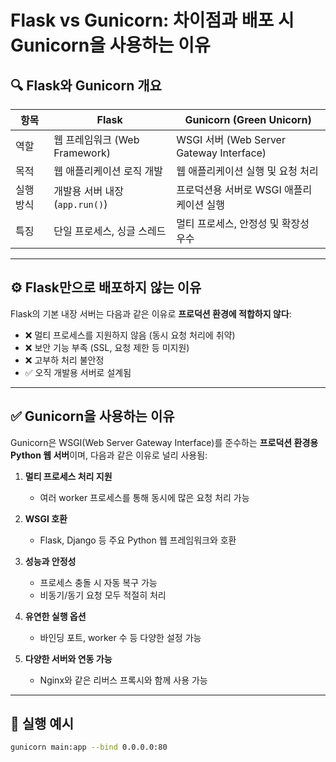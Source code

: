 # Flask vs Gunicorn: 차이점과 배포 시 Gunicorn을 사용하는 이유

## 🔍 Flask와 Gunicorn 개요

| 항목      | Flask                          | Gunicorn (Green Unicorn)                 |
| --------- | ------------------------------ | ---------------------------------------- |
| 역할      | 웹 프레임워크 (Web Framework)  | WSGI 서버 (Web Server Gateway Interface) |
| 목적      | 웹 애플리케이션 로직 개발      | 웹 애플리케이션 실행 및 요청 처리        |
| 실행 방식 | 개발용 서버 내장 (`app.run()`) | 프로덕션용 서버로 WSGI 애플리케이션 실행 |
| 특징      | 단일 프로세스, 싱글 스레드     | 멀티 프로세스, 안정성 및 확장성 우수     |

---

## ⚙️ Flask만으로 배포하지 않는 이유

Flask의 기본 내장 서버는 다음과 같은 이유로 **프로덕션 환경에 적합하지 않다**:

- ❌ 멀티 프로세스를 지원하지 않음 (동시 요청 처리에 취약)
- ❌ 보안 기능 부족 (SSL, 요청 제한 등 미지원)
- ❌ 고부하 처리 불안정
- ✅ 오직 개발용 서버로 설계됨

---

## ✅ Gunicorn을 사용하는 이유

Gunicorn은 WSGI(Web Server Gateway Interface)를 준수하는 **프로덕션 환경용 Python 웹 서버**이며, 다음과 같은 이유로 널리 사용됨:

1. **멀티 프로세스 처리 지원**

   - 여러 worker 프로세스를 통해 동시에 많은 요청 처리 가능

2. **WSGI 호환**

   - Flask, Django 등 주요 Python 웹 프레임워크와 호환

3. **성능과 안정성**

   - 프로세스 충돌 시 자동 복구 가능
   - 비동기/동기 요청 모두 적절히 처리

4. **유연한 실행 옵션**

   - 바인딩 포트, worker 수 등 다양한 설정 가능

5. **다양한 서버와 연동 가능**
   - Nginx와 같은 리버스 프록시와 함께 사용 가능

---

## 🚀 실행 예시

```bash
gunicorn main:app --bind 0.0.0.0:80
```
